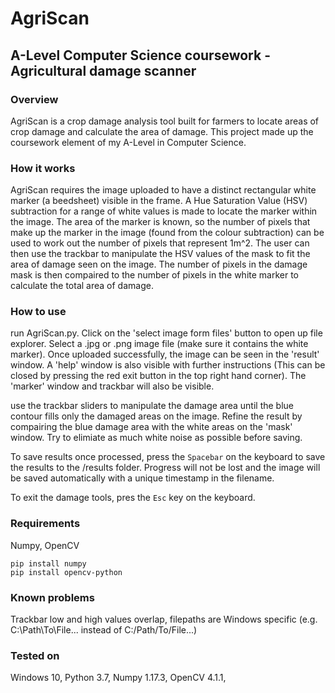 # AgriScan
## A-Level Computer Science coursework - Agricultural damage scanner 

### Overview 
AgriScan is a crop damage analysis tool built for farmers to locate areas of crop damage and calculate the area of damage. This project made up the coursework element of my A-Level in Computer Science.

### How it works
AgriScan requires the image uploaded to have a distinct rectangular white marker (a beedsheet) visible in the frame. A Hue Saturation Value (HSV) subtraction for a range of white values is made to locate the marker within the image. The area of the marker is known, so the number of pixels that make up the marker in the image (found from the colour subtraction) can be used to work out the number of pixels that represent 1m^2. The user can then use the trackbar to manipulate the HSV values of the mask to fit the area of damage seen on the image. The number of pixels in the damage mask is then compaired to the number of pixels in the white marker to calculate the total area of damage. 

### How to use
run AgriScan.py. Click on the 'select image form files' button to open up file explorer. Select a .jpg or .png image file (make sure it contains the white marker). Once uploaded successfully, the image can be seen in the 'result' window. A 'help' window is also visible with further instructions (This can be closed by pressing the red exit button in the top right hand corner). The 'marker' window and trackbar will also be visible. 

use the trackbar sliders to manipulate the damage area until the blue contour fills only the damaged areas on the image. Refine the result by compairing the blue damage area with the white areas on the 'mask' window. Try to elimiate as much white noise as possible before saving. 

To save results once processed, press the ```Spacebar``` on the keyboard to save the results to the /results folder. Progress will not be lost and the image will be saved automatically with a unique timestamp in the filename.

To exit the damage tools, pres the ```Esc``` key on the keyboard. 

### Requirements 
Numpy,
OpenCV
```
pip install numpy 
pip install opencv-python
```

### Known problems 
Trackbar low and high values overlap,
filepaths are Windows specific (e.g. C:\Path\To\File... instead of C:/Path/To/File...)

### Tested on 
Windows 10, 
Python 3.7,
Numpy 1.17.3,
OpenCV 4.1.1,
